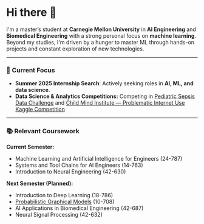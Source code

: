 # Hi there 🌱

I'm a master’s student at **Carnegie Mellon University** in **AI Engineering** and **Biomedical Engineering** with a strong personal focus on **machine learning**. Beyond my studies, I'm driven by a hunger to master ML through hands-on projects and constant exploration of new technologies.

---

### 🌟 Current Focus
- **Summer 2025 Internship Search**: Actively seeking roles in **AI, ML, and data science**.
- **Data Science & Analytics Competitions:** Competing in [Pediatric Sepsis Data Challenge](https://sepsis.ubc.ca/research/current-research-projects/pediatric-sepsis-data-challenge) and [Child Mind Institute — Problematic Internet Use Kaggle Competition](https://www.kaggle.com/competitions/child-mind-institute-problematic-internet-use/overview)
---

### 📚 Relevant Coursework

**Current Semester:**
- Machine Learning and Artificial Intelligence for Engineers (24-787)
- Systems and Tool Chains for AI Engineers (14-763)
- Introduction to Neural Engineering (42-630)

**Next Semester (Planned):**
- Introduction to Deep Learning (18-786)
- [Probabilistic Graphical Models](https://andrejristeski.github.io/10708F24/index.html#logistics) (10-708)
- AI Applications in Biomedical Engineering (42-687)
- Neural Signal Processing (42-632)
